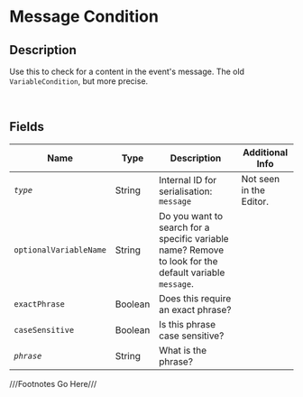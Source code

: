 Message Condition
============= 

## Description

Use this to check for a content in the event's message. The old `VariableCondition`, but more precise.

<br />

## Fields

| Name     | Type   | Description | Additional Info |
| -------- | ------ | ----------- | --------------- |
| *`type`* | String |      Internal ID for serialisation: `message`       |         Not seen in the Editor.        |
| `optionalVariableName` | String |      Do you want to search for a specific variable name? Remove to look for the default variable `message`.       |                 |
| `exactPhrase` | Boolean |      Does this require an exact phrase?       |                 |
| `caseSensitive` | Boolean |      Is this phrase case sensitive?       |                 |
| *`phrase`* | String |      What is the phrase?       |                 |

///Footnotes Go Here///

[^-1]: Fields in *italics* are required for the Object to be valid.  
